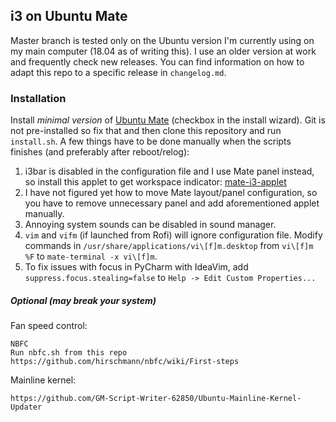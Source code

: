 i3 on Ubuntu Mate
--------------------------------
Master branch is tested only on the Ubuntu version I'm currently 
using on my main computer (18.04 as of writing this).
I use an older version at work and frequently check new releases.
You can find information on how to adapt this repo to a specific 
release in `changelog.md`.

### Installation
Install *minimal version* of [Ubuntu Mate](https://ubuntu-mate.org/download/) 
\(checkbox in the install wizard).
Git is not pre-installed so fix that and then clone this repository
and run `install.sh`. A few things have to be done manually when the
scripts finishes \(and preferably after reboot/relog):

1. i3bar is disabled in the configuration file and I use Mate panel 
    instead, so install this applet to get workspace indicator:
    [mate-i3-applet](https://github.com/city41/mate-i3-applet)
2. I have not figured yet how to move Mate layout/panel configuration,
    so you have to remove unnecessary panel and add aforementioned applet
    manually.
3. Annoying system sounds can be disabled in sound manager.
4. `vim` and `vifm` \(if launched from Rofi) will ignore configuration
file. Modify commands in `/usr/share/applications/vi\[f]m.desktop` from
`vi\[f]m %F` to `mate-terminal -x vi\[f]m`.
5. To fix issues with focus in PyCharm with IdeaVim, add
`suppress.focus.stealing=false` to `Help -> Edit Custom Properties...`


##### Optional (may break your system)
Fan speed control:
```
NBFC
Run nbfc.sh from this repo
https://github.com/hirschmann/nbfc/wiki/First-steps
```

Mainline kernel:
```
https://github.com/GM-Script-Writer-62850/Ubuntu-Mainline-Kernel-Updater
```
